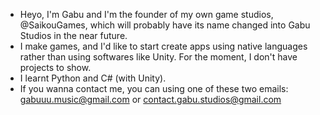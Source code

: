 - Heyo, I'm Gabu and I'm the founder of my own game studios, @SaikouGames, which will probably have its name changed into Gabu Studios in the near future.
- I make games, and I'd like to start create apps using native languages rather than using softwares like Unity. For the moment, I don't have projects to show.
- I learnt Python and C# (with Unity).
- If you wanna contact me, you can using one of these two emails: gabuuu.music@gmail.com or contact.gabu.studios@gmail.com

<!---
SaikouGames/SaikouGames is a ✨ special ✨ repository because its `README.md` (this file) appears on your GitHub profile.
You can click the Preview link to take a look at your changes.
--->
